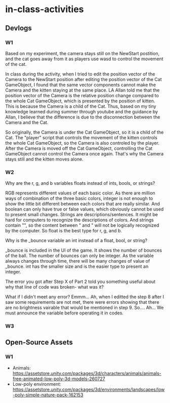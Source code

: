 # in-class-activities
## Devlogs
### W1


Based on my experiment, the camera stays still on the NewStart postition, and the cat goes away from it as players use wasd to control the movement of the cat. 

In class during the activity, when I tried to edit the position vector of the Camera to the NewStart position after editing the position vector of the Cat GameObject, I found that the same vector components cannot make the Camera and the kitten staying at the same place. LA Allan told me that the position vector of the Camera is the relative position change compared to the whole Cat GameObject, which is presented by the position of kitten. This is because the Camera is a child of the Cat. Thus, based on my tiny knowledge learned during summer through youtube and the guidance by Allan, I believe that the difference is due to the disconnection between the Camera and the Cat.

So originally, the Camera is under the Cat GameObject, so it is a child of the Cat. The "player" script that controls the movement of the kitten controls the whole Cat GameObject, so the Camera is also controled by the player. After the Camera is moved off the Cat GameObject, controlling the Cat GameObject cannot control the Camera once again. That's why the Camera stays still and the kitten moves alone.


### W2

Why are the r, g, and b variables floats instead of ints, bools, or strings?

RGB represents different values of each basic color. As there are million ways of combination of the three basic colors, integer is not enough to show the little bit different between each colors that are really similar. And boolean can only have true or false values, which obviously cannot be used to present small changes. Strings are descriptions/sentences. It might be hard for computers to recognize the descriptions of colors. And strings contain "", so the content between " and " will not be logically recognized by the computer. So float is the best type for r, g, and b.


Why is the _bounce variable an int instead of a float, bool, or string?

_bounce is included in the UI of the game. It shows the number of bounces of the ball. The number of bounces can only be integer. As the variable always changes through time, there will be many changes of value of _bounce. int has the smaller size and is the easier type to present an integer.


The error you got after Step X of Part 2 told you something useful about why that line of code was broken- what was it?

What if I didn't meet any error? Emmm... 
Ah, when I editted the step 8 after I saw some requirements are not met, there were errors showing that there are no brightness vairable that would be mentioned in step 9. So.... Ah... We must announce the variable before operating it in codes.



### W3


## Open-Source Assets
### W1
- Animals: https://assetstore.unity.com/packages/3d/characters/animals/animals-free-animated-low-poly-3d-models-260727 
- Low-poly environment: https://assetstore.unity.com/packages/3d/environments/landscapes/low-poly-simple-nature-pack-162153 